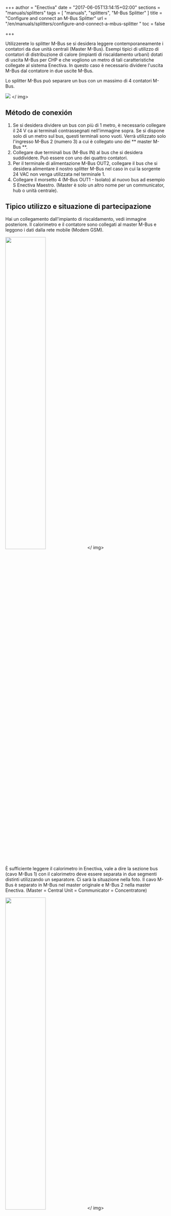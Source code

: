 +++
author = "Enectiva"
date = "2017-06-05T13:14:15+02:00"
sections = "manuals/splitters"
tags = [
    "manuals",
    "splitters",
    "M-Bus Splitter"
]
title = "Configure and connect an M-Bus Splitter"
url = "/en/manuals/splitters/configure-and-connect-a-mbus-splitter "
toc = false

+++

Utilizzerete lo splitter M-Bus se si desidera leggere contemporaneamente i contatori da due unità centrali (Master M-Bus). Esempi tipici di utilizzo di contatori di distribuzione di calore (impianti di riscaldamento urbani) dotati di uscita M-Bus per CHP e che vogliono un metro di tali caratteristiche collegate al sistema Enectiva. In questo caso è necessario dividere l'uscita M-Bus dal contatore in due uscite M-Bus.

Lo splitter M-Bus può separare un bus con un massimo di 4 contatori M-Bus.

<img class = "center" src = "/ images / m-bus-splitter.jpg" style = "larghezza: 35%"> </ img>

## Método de conexión

1. Se si desidera dividere un bus con più di 1 metro, è necessario collegare il 24 V ca ai terminali contrassegnati nell'immagine sopra. Se si dispone solo di un metro sul bus, questi terminali sono vuoti. Verrà utilizzato solo l'ingresso M-Bus 2 (numero 3) a cui è collegato uno dei ** master M-Bus **.
2. Collegare due terminali bus (M-Bus IN) al bus che si desidera suddividere. Può essere con uno dei quattro contatori.
3. Per il terminale di alimentazione M-Bus OUT2, collegare il bus che si desidera alimentare il nostro splitter M-Bus nel caso in cui la sorgente 24 VAC non venga utilizzata nel terminale 1.
4. Collegare il morsetto 4 (M-Bus OUT1 - Isolato) al nuovo bus ad esempio S Enectiva Maestro. (Master è solo un altro nome per un communicator, hub o unità centrale).

## Tipico utilizzo e situazione di partecipazione
Hai un collegamento dall'impianto di riscaldamento, vedi immagine posteriore. Il calorimetro e il contatore sono collegati al master M-Bus e leggono i dati dalla rete mobile (Modem GSM).

<img class = "center" src = "/ images / calorimetro-watermeter-to-mbusmaster_it.jpg" style = "width: 50%"> </ img>

È sufficiente leggere il calorimetro in Enectiva, vale a dire la sezione bus (cavo M-Bus 1) con il calorimetro deve essere separata in due segmenti distinti utilizzando un separatore. Ci sarà la situazione nella foto. Il cavo M-Bus è separato in M-Bus nel master originale e M-Bus 2 nella master Enectiva. (Master = Central Unit = Communicator = Concentratore)

<img class = "center" src = "/ images / calorimeter-watermeter-to-enectiva_it.jpg" style = "width: 50%"> </ img>

Per configurare il M-Bus Splitter, solo i ponticelli (ponte di cortocircuito) sul bordo superiore dello splitter M-Bus.

<img class = "centro" src = "/ images / short-circuit-jumper-mbus.jpg"> </ img>

## Avviare

1. Quando l'alimentazione è collegata tramite un terminale di alimentazione 24 VAC o M-Bus OUT2, non accade nulla. I diodi iniziano a lampeggiare dopo circa 1-3 minuti. Ci vuole un po 'di tempo per caricare i circuiti.
2. Dopo aver collegato tutti gli autobus sia all'ingresso che alle due uscite, è necessario eseguire la scansione del bus. Bisogna gettare il ponte giallo e riportarlo indietro. Quindi, attenderete circa 10 minuti affinché un LED lampeggia costantemente sull'M-Bus. Quando la scansione è collegata, questo LED lampeggerà in 12 secondi. 1 lampeggiare significa che c'è un metro sul bus, 2 significa 2 contatori, ecc ...
3. Lasciare sempre il ponte azzurro alla posizione 2 chiuso se la velocità del M-Bus è di 2400 bd / s. (Di solito è)
4. I ponti neri 3 e 4 sono sempre aperti. Il master M-Bus leggerà i dati dai contatori sul lato M-Bus IN ogni 1 minuto.
5. Lasciare sempre il ponticello rosso in posizione 5 chiuso quando la velocità del bus è sul M2 BUS OUT2 di 2400 bd / s (di solito è).

## AVVERTENZA IN CASO DI PROBLEMA !!!

1. I cavi devono essere collegati correttamente.
2. La tensione al M-Bus IN deve essere superiore a 23 V DC.
3. La tensione di M-Bus OUT 2 dovrebbe essere superiore a 26 V DC.
4. Tutti i contatori lato bus collegati al M-BUS IN devono avere un unico indirizzo principale M-Bus.

** Se i problemi persistono, contattare il team Enectiva. **
